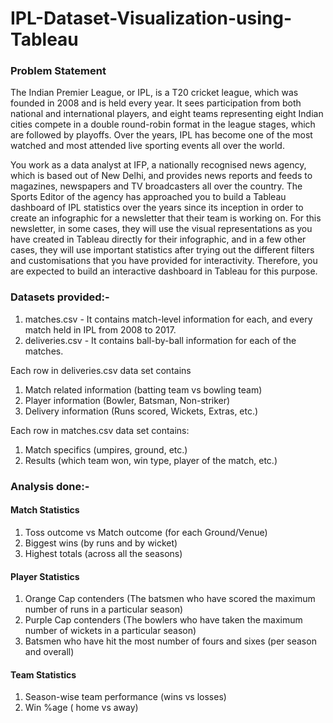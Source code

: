 # IPL-Dataset-Visualization-using-Tableau

### Problem Statement
The Indian Premier League, or IPL, is a T20 cricket league, which was founded in 2008 and is held every year. It sees participation from both national and international players, and eight teams representing eight Indian cities compete in a double round-robin format in the league stages, which are followed by playoffs. Over the years, IPL has become one of the most watched and most attended live sporting events all over the world.

You work as a data analyst at IFP, a nationally recognised news agency, which is based out of New Delhi, and provides news reports and feeds to magazines, newspapers and TV broadcasters all over the country. The Sports Editor of the agency has approached you to build a Tableau dashboard of IPL statistics over the years since its inception in order to create an infographic for a newsletter that their team is working on. For this newsletter, in some cases, they will use the visual representations as you have created in Tableau directly for their infographic, and in a few other cases, they will use important statistics after trying out the different filters and customisations that you have provided for interactivity. Therefore, you are expected to build an interactive dashboard in Tableau for this purpose.



### Datasets provided:-
1. matches.csv - It contains match-level information for each, and every match held in IPL from 2008 to 2017.
2. deliveries.csv - It contains ball-by-ball information for each of the matches.

Each row in deliveries.csv data set contains
1. Match related information (batting team vs bowling team) 
2. Player information (Bowler, Batsman, Non-striker) 
3. Delivery information (Runs scored, Wickets, Extras, etc.) 
 
Each row in matches.csv data set contains: 
1. Match specifics (umpires, ground, etc.) 
2. Results (which team won, win type, player of the match, etc.)

### Analysis done:-

#### Match Statistics
1. Toss outcome vs Match outcome (for each Ground/Venue)
2. Biggest wins (by runs and by wicket)
3. Highest totals (across all the seasons)



#### Player Statistics
1. Orange Cap contenders (The batsmen who have scored the maximum number of runs in a particular season)
2. Purple Cap contenders (The bowlers who have taken the maximum number of wickets in a particular season)
3. Batsmen who have hit the most number of fours and sixes (per season and overall)



#### Team Statistics
1. Season-wise team performance (wins vs losses)
2. Win %age ( home vs away)
